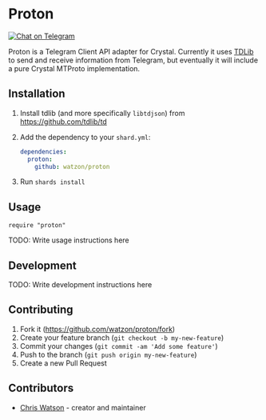 # Proton

[![Chat on Telegram](https://patrolavia.github.io/telegram-badge/chat.png)](https://t.me/protoncr)

Proton is a Telegram Client API adapter for Crystal. Currently it uses [TDLib](https://github.com/tdlib/td) to send and receive information from Telegram, but eventually it will include a pure Crystal MTProto implementation.

## Installation

1. Install tdlib (and more specifically `libtdjson`) from https://github.com/tdlib/td

2. Add the dependency to your `shard.yml`:

   ```yaml
   dependencies:
     proton:
       github: watzon/proton
   ```

3. Run `shards install`

## Usage

```crystal
require "proton"
```

TODO: Write usage instructions here

## Development

TODO: Write development instructions here

## Contributing

1. Fork it (<https://github.com/watzon/proton/fork>)
2. Create your feature branch (`git checkout -b my-new-feature`)
3. Commit your changes (`git commit -am 'Add some feature'`)
4. Push to the branch (`git push origin my-new-feature`)
5. Create a new Pull Request

## Contributors

- [Chris Watson](https://github.com/watzon) - creator and maintainer
